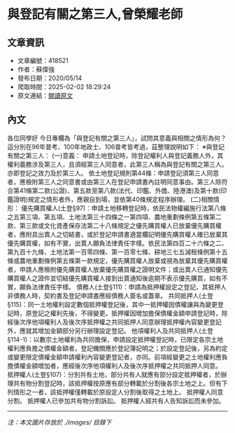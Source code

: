 # 與登記有關之第三人,曾榮耀老師

## 文章資訊
- 文章編號：418521
- 作者：蘇偉強
- 發布日期：2020/05/14
- 爬取時間：2025-02-02 18:29:24
- 原文連結：[閱讀原文](https://real-estate.get.com.tw/Columns/detail.aspx?no=418521)

## 內文
各位同學好
今日專欄為「與登記有關之第三人」，試問其意義與相關之情形為何？這分別在96年普考、100年地政士、106普考皆考過，茲整理說明如下：
※與登記有關之第三人：
(一)意義：
申請土地登記時，除登記權利人與登記義務人外，其權利義務涉及第三人，且須經第三人同意者，此第三人稱為與登記有關之第三人。亦即登記之效力及於第三人。
依土地登記規則第44條：申請登記須第三人同意者，應檢附第三人之同意書或由第三人在登記申請書內註明同意事由。第三人除符合第41條第二款(公證)、第五款至第八款(法代、印鑑、外僑、陸港澳)及第十款(印鑑證明)規定之情形者外，應親自到場，並依第40條規定程序辦理。
(二)相關情形：
優先購買權人(土登§97)：申請土地移轉登記時，依民法物權編施行法第八條之五第三項、第五項、土地法第三十四條之一第四項、農地重劃條例第五條第二款、第三款或文化資產保存法第二十八條規定之優先購買權人已放棄優先購買權者，應附具出賣人之切結書，或於登記申請書適當欄記明優先購買權人確已放棄其優先購買權，如有不實，出賣人願負法律責任字樣。依民法第四百二十六條之二、第九百十九條、土地法第一百零四條、第一百零七條、耕地三七五減租條例第十五條或農地重劃條例第五條第一款規定，優先購買權人放棄或視為放棄其優先購買權者，申請人應檢附優先購買權人放棄優先購買權之證明文件；或出賣人已通知優先購買權人之證件並切結優先購買權人接到出賣通知後逾期不表示優先購買，如有不實，願負法律責任字樣。
債務人(土登§111)：申請為抵押權設定之登記，其抵押人非債務人時，契約書及登記申請書應經債務人簽名或蓋章。
共同抵押人(土登§115)：同一土地權利設定數個抵押權登記後，其中一抵押權因債權讓與為變更登記時，原登記之權利先後，不得變更。抵押權因增加擔保債權金額申請登記時，除經後次序他項權利人及後次序抵押權之共同抵押人同意辦理抵押權內容變更登記外，應就其增加金額部分另行辦理設定登記。
他項權利人及共同抵押人(土登§114-1)：以數宗土地權利為共同擔保，申請設定抵押權登記時，已限定各宗土地權利應負擔之債權金額者，登記機關應於登記簿記明之；於設定登記後，另為約定或變更限定債權金額申請權利內容變更登記者，亦同。前項經變更之土地權利應負擔債權金額增加者，應經後次序他項權利人及後次序抵押權之共同抵押人同意。
抵押權人(土登§107)：分別共有土地，部分共有人就應有部分設定抵押權者，於辦理共有物分割登記時，該抵押權按原應有部分轉載於分割後各宗土地之上。但有下列情形之一者，該抵押權僅轉載於原設定人分割後取得之土地上。
抵押權人同意分割。
抵押權人已參加共有物分割訴訟。
抵押權人經共有人告知訴訟而未參加。

---
*注：本文圖片存放於 ./images/ 目錄下*
